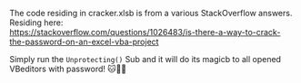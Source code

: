 The code residing in cracker.xlsb is from a various StackOverflow answers. Residing here: <br>
https://stackoverflow.com/questions/1026483/is-there-a-way-to-crack-the-password-on-an-excel-vba-project

Simply run the `Unprotecting()` Sub and it will do its magicb to all opened VBeditors with password! 
🐱🦡🦆
